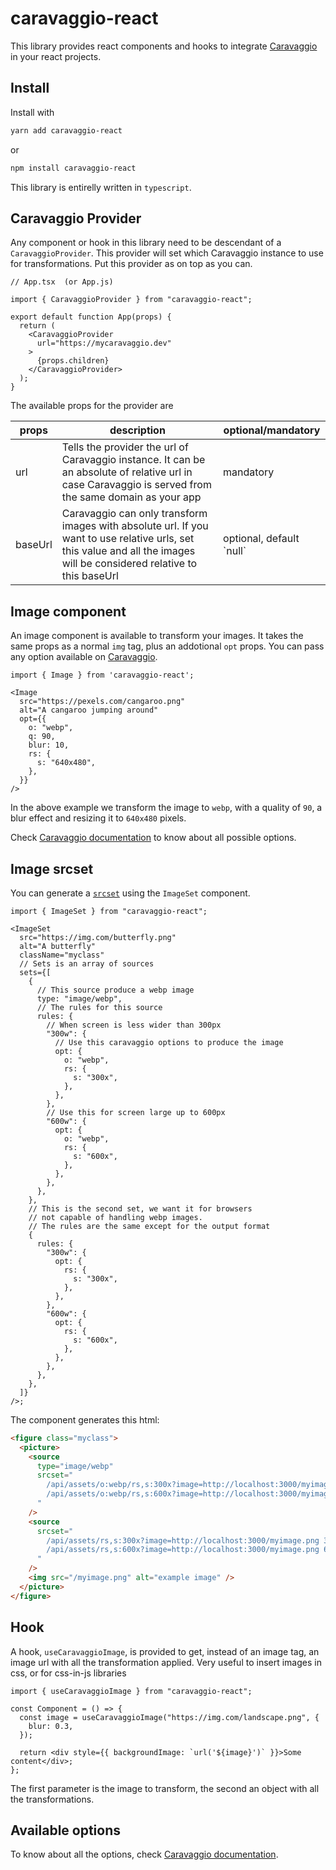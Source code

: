 # caravaggio-react

This library provides react components and hooks to integrate [Caravaggio](https://caravaggio.ramielcreations.com) in your react projects.

## Install

Install with

```bash
yarn add caravaggio-react
```

or

```bash
npm install caravaggio-react
```

This library is entirelly written in `typescript`.

## Caravaggio Provider

Any component or hook in this library need to be descendant of a `CaravaggioProvider`. This provider will set which Caravaggio instance to use for transformations. Put this provider as on top as you can.

```tsx
// App.tsx  (or App.js)

import { CaravaggioProvider } from "caravaggio-react";

export default function App(props) {
  return (
    <CaravaggioProvider
      url="https://mycaravaggio.dev"
    >
      {props.children}
    </CaravaggioProvider>
  );
}
```

The available props for the provider are

| props   | description                                                                                                                                                               | optional/mandatory        |
|---------|---------------------------------------------------------------------------------------------------------------------------------------------------------------------------|---------------------------|
| url     | Tells the provider the url of Caravaggio instance\. It can be an absolute of relative url in case Caravaggio is served from the same domain as your app                   | mandatory                 |
| baseUrl | Caravaggio can only transform images with absolute url\. If you want to use relative urls, set this value and all the images will be considered relative to this baseUrl  | optional, default \`null` |


## Image component

An image component is available to transform your images. It takes the same props as a normal `img` tag, plus an addotional `opt` props. You can pass any option available on [Caravaggio](https://caravaggio.ramielcreations.com).

```tsx
import { Image } from 'caravaggio-react';

<Image
  src="https://pexels.com/cangaroo.png"
  alt="A cangaroo jumping around"
  opt={{
    o: "webp",
    q: 90,
    blur: 10,
    rs: {
      s: "640x480",
    },
  }}
/>
```

In the above example we transform the image to `webp`, with a quality of `90`, a blur effect and resizing it to `640x480` pixels.

Check [Caravaggio documentation](https://caravaggio.ramielcreations.com) to know about all possible options.

## Image srcset

You can generate a [`srcset`](https://developer.mozilla.org/en-US/docs/Learn/HTML/Multimedia_and_embedding/Responsive_images) using the `ImageSet` component.


```tsx
import { ImageSet } from "caravaggio-react";

<ImageSet
  src="https://img.com/butterfly.png"
  alt="A butterfly"
  className="myclass"
  // Sets is an array of sources
  sets={[
    {
      // This source produce a webp image
      type: "image/webp",
      // The rules for this source
      rules: {
        // When screen is less wider than 300px
        "300w": {
          // Use this caravaggio options to produce the image
          opt: {
            o: "webp",
            rs: {
              s: "300x",
            },
          },
        },
        // Use this for screen large up to 600px
        "600w": {
          opt: {
            o: "webp",
            rs: {
              s: "600x",
            },
          },
        },
      },
    },
    // This is the second set, we want it for browsers 
    // not capable of handling webp images.
    // The rules are the same except for the output format
    {
      rules: {
        "300w": {
          opt: {
            rs: {
              s: "300x",
            },
          },
        },
        "600w": {
          opt: {
            rs: {
              s: "600x",
            },
          },
        },
      },
    },
  ]}
/>;
```

The component generates this html:

```html
<figure class="myclass">
  <picture>
    <source
      type="image/webp"
      srcset="
        /api/assets/o:webp/rs,s:300x?image=http://localhost:3000/myimage.png 300w,
        /api/assets/o:webp/rs,s:600x?image=http://localhost:3000/myimage.png 600w
      "
    />
    <source
      srcset="
        /api/assets/rs,s:300x?image=http://localhost:3000/myimage.png 300w,
        /api/assets/rs,s:600x?image=http://localhost:3000/myimage.png 600w
      "
    />
    <img src="/myimage.png" alt="example image" />
  </picture>
</figure>
```

## Hook

A hook, `useCaravaggioImage`, is provided to get, instead of an image tag, an image url with all the transformation applied. Very useful to insert images in css, or for css-in-js libraries

```tsx
import { useCaravaggioImage } from "caravaggio-react";

const Component = () => {
  const image = useCaravaggioImage("https://img.com/landscape.png", {
    blur: 0.3,
  });

  return <div style={{ backgroundImage: `url('${image}')` }}>Some content</div>;
};
```

The first parameter is the image to transform, the second an object with all the transformations.

## Available options

To know about all the options, check [Caravaggio documentation](https://caravaggio.ramielcreations.com).